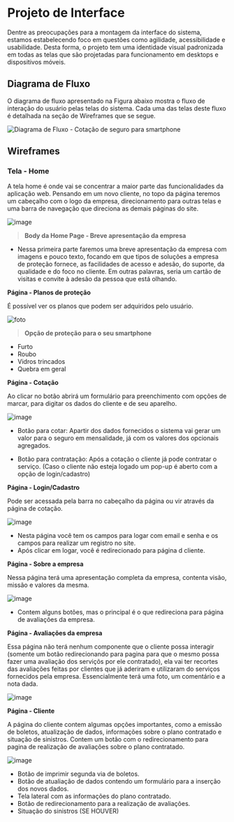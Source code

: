 
# Projeto de Interface

Dentre as preocupações para a montagem da interface do sistema, estamos estabelecendo foco em questões como agilidade, acessibilidade e usabilidade. Desta forma, o projeto tem uma identidade visual padronizada em todas as telas que são projetadas para funcionamento em desktops e dispositivos móveis.

## Diagrama de Fluxo

O diagrama de fluxo apresentado na Figura abaixo mostra o fluxo de interação do usuário pelas telas do sistema. Cada uma das telas deste fluxo é detalhada na seção de Wireframes que se segue. 

![Diagrama de Fluxo - Cotação de seguro para smartphone](https://user-images.githubusercontent.com/90807404/193412360-4895cdd2-84df-4ce4-8a60-44a4c3e7f069.jpeg)

## Wireframes

### **Tela - Home**

A tela home é onde vai se concentrar a maior parte das funcionalidades da aplicação web. Pensando em um novo cliente, no topo da página teremos um cabeçalho com o logo da empresa, direcionamento para outras telas e uma barra de navegação que direciona as demais páginas do site.

![image](img/home.png)

> **Body da Home Page - Breve apresentação da empresa**

- Nessa primeira parte faremos uma breve apresentação da empresa com imagens e pouco texto, focando em que tipos de soluções a empresa de proteção fornece, as   facilidades de acesso e adesão, do suporte, da qualidade e do foco no cliente. Em outras palavras, seria um cartão de visitas e convite à adesão da pessoa que está olhando.

**Página - Planos de proteção**

É possível ver os planos que podem ser adquiridos pelo usuário.

![foto](img/planos.png)


> **Opção de proteção para o seu smartphone**
- Furto
- Roubo
- Vidros trincados
- Quebra em geral

**Página - Cotação**

Ao clicar no botão abrirá um formulário para preenchimento com opções de marcar, para digitar os dados do cliente e de seu aparelho.

![image](img/cotacao.png)

- Botão para cotar: Apartir dos dados fornecidos o sistema vai gerar um valor para o seguro em mensalidade, já com os valores dos opcionais agregados.

- Botão para contratação: Após a cotação o cliente já pode contratar o serviço. (Caso o cliente não esteja logado um pop-up é aberto com a opção de login/cadastro)


**Página - Login/Cadastro**

Pode ser acessada pela barra no cabeçalho da página ou vir através da página de cotação.

![image](img/logincadastro.png)

- Nesta página você tem os campos para logar com email e senha e os campos para realizar um registro no site.
- Após clicar em logar, você é redirecionado para página d cliente.

**Página - Sobre a empresa**

Nessa página terá uma apresentação completa da empresa, contenta visão, missão e valores da mesma.

![image](img/sobre.png)

- Contem alguns botões, mas o principal é o que redireciona para página de avaliações da empresa.

**Página - Avaliações da empresa**

Essa página não terá nenhum componente que o cliente possa interagir (somente um botão redirecionando para pagina para que o mesmo possa fazer uma avaliação dos serviçõs por ele contratado), ela vai ter recortes das avaliações feitas por clientes que já aderiram e utilizaram do serviços fornecidos pela empresa. Essencialmente terá uma foto, um comentário e a nota dada.

![image](img/avaliacoes.png)

**Página - Cliente**

A página do cliente contem algumas opções importantes, como a emissão de boletos, atualização de dados, informações sobre o plano contratado e situação de sinistros. Contem um botão com o redirecionamento para pagina de realização de avaliações sobre o plano contratado.

![image](img/userlogged.png)

- Botão de imprimir segunda via de boletos.
- Botão de atualiação de dados contendo um formulário para a inserção dos novos dados.
- Tela lateral com as informações do plano contratado.
- Botão de redirecionamento para a realização de avaliações.
- Situação do sinistros (SE HOUVER)
